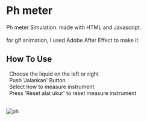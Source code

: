 # Ph meter

Ph meter Simulation. made with HTML and Javascript.<br/><br/>
for gif animation, I used Adobe After Effect to make it.

## How To Use
&nbsp; Choose the liquid on the left or right<br/>
&nbsp; Push 'Jalankan' Button<br/>
&nbsp; Select how to measure instrument<br/>
&nbsp; Press 'Reset alat ukur' to reset measure instrument<br/><br/>

![ph](https://user-images.githubusercontent.com/37819857/38179148-d99e60f4-3649-11e8-84dc-279e572281c0.PNG)
